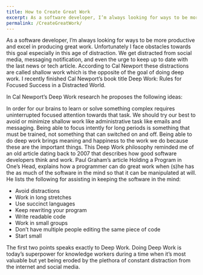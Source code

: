 ```yaml
---
title: How to Create Great Work
excerpt: As a software developer, I’m always looking for ways to be more productive and excel in producing great work. 
permalink: /CreateGreatWork/
---
```

As a software developer, I’m always looking for ways to be more productive and excel in producing great work.  Unfortunately I face obstacles towards this goal especially in this age of distraction.  We get distracted from social media, messaging notification, and even the urge to keep up to date with the last news or tech article.  According to Cal Newport these distractions are called shallow work which is the opposite of the goal of doing deep work.  I recently finished Cal Newport’s book title Deep Work: Rules for Focused Success in a Distracted World.

In Cal Newport’s Deep Work research he proposes the following ideas:

In order for our brains to learn or solve something complex requires uninterrupted focused attention towards that task.
We should try our best to avoid or minimize shallow work like administrative task like emails and messaging.
Being able to focus intently for long periods is something that must be trained, not something that can switched on and off.
Being able to do deep work brings meaning and happiness to the work we do because these are the important things.
This Deep Work philosophy reminded me of an old article dating back to 2007 that describes how good software developers think and work. Paul Graham’s article Holding a Program in One’s Head, explains how a programmer can do great work when (s)he has the as much of the software in the mind so that it can be manipulated at will.  He lists the following for assisting in keeping the software in the mind:

- Avoid distractions
- Work in long stretches
- Use succinct languages
- Keep rewriting your program
- Write readable code
- Work in small groups
- Don’t have multiple people editing the same piece of code
- Start small

The first two points speaks exactly to Deep Work. Doing Deep Work is today’s superpower for knowledge workers during a time when it’s most valuable but yet being eroded by the plethora of constant distraction from the internet and social media.
